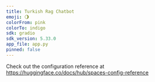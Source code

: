 ```yaml
---
title: Turkish Rag Chatbot
emoji: 🌖
colorFrom: pink
colorTo: indigo
sdk: gradio
sdk_version: 5.33.0
app_file: app.py
pinned: false
---
```


Check out the configuration reference at https://huggingface.co/docs/hub/spaces-config-reference
